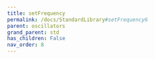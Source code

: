 ```yaml
---
title: setFrequency
permalink: /docs/StandardLibrary#setFrequency6
parent: oscillators
grand_parent: std
has_children: False
nav_order: 8
---
```


